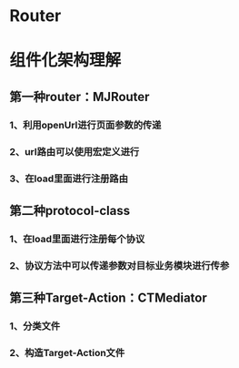 # Router
# 组件化架构理解
## 第一种router：MJRouter
### 1、利用openUrl进行页面参数的传递
### 2、url路由可以使用宏定义进行
### 3、在load里面进行注册路由

## 第二种protocol-class
### 1、在load里面进行注册每个协议
### 2、协议方法中可以传递参数对目标业务模块进行传参

## 第三种Target-Action：CTMediator
### 1、分类文件
### 2、构造Target-Action文件
